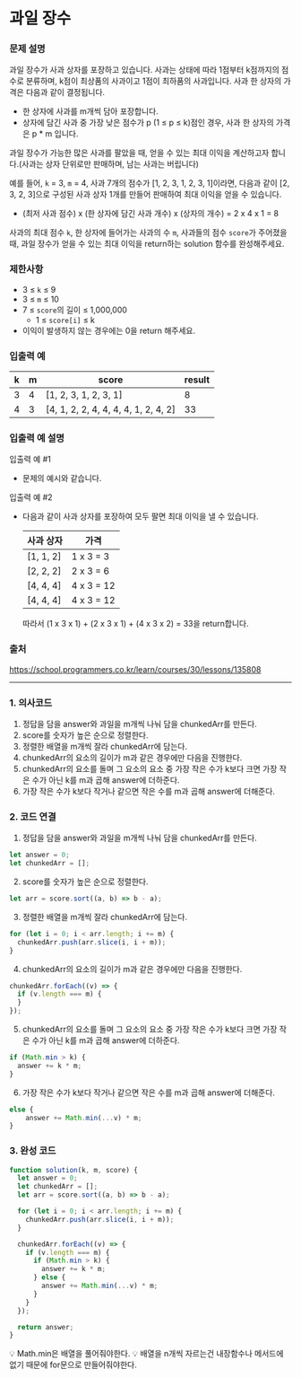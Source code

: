 # 과일 장수

### 문제 설명

과일 장수가 사과 상자를 포장하고 있습니다. 사과는 상태에 따라 1점부터 k점까지의 점수로 분류하며, k점이 최상품의 사과이고 1점이 최하품의 사과입니다. 사과 한 상자의 가격은 다음과 같이 결정됩니다.

- 한 상자에 사과를 m개씩 담아 포장합니다.
- 상자에 담긴 사과 중 가장 낮은 점수가 p (1 ≤ p ≤ k)점인 경우, 사과 한 상자의 가격은 p \* m 입니다.

과일 장수가 가능한 많은 사과를 팔았을 때, 얻을 수 있는 최대 이익을 계산하고자 합니다.(사과는 상자 단위로만 판매하며, 남는 사과는 버립니다)

예를 들어, `k` = 3, `m` = 4, 사과 7개의 점수가 [1, 2, 3, 1, 2, 3, 1]이라면, 다음과 같이 [2, 3, 2, 3]으로 구성된 사과 상자 1개를 만들어 판매하여 최대 이익을 얻을 수 있습니다.

- (최저 사과 점수) x (한 상자에 담긴 사과 개수) x (상자의 개수) = 2 x 4 x 1 = 8

사과의 최대 점수 `k`, 한 상자에 들어가는 사과의 수 `m`, 사과들의 점수 `score`가 주어졌을 때, 과일 장수가 얻을 수 있는 최대 이익을 return하는 solution 함수를 완성해주세요.

### 제한사항

- 3 ≤ `k` ≤ 9
- 3 ≤ `m` ≤ 10
- 7 ≤ `score`의 길이 ≤ 1,000,000
  - 1 ≤ `score[i]` ≤ k
- 이익이 발생하지 않는 경우에는 0을 return 해주세요.

### 입출력 예

| k   | m   | score                                | result |
| --- | --- | ------------------------------------ | ------ |
| 3   | 4   | [1, 2, 3, 1, 2, 3, 1]                | 8      |
| 4   | 3   | [4, 1, 2, 2, 4, 4, 4, 4, 1, 2, 4, 2] | 33     |

### 입출력 예 설명

입출력 예 #1

- 문제의 예시와 같습니다.

입출력 예 #2

- 다음과 같이 사과 상자를 포장하여 모두 팔면 최대 이익을 낼 수 있습니다.

  | 사과 상자 | 가격       |
  | --------- | ---------- |
  | [1, 1, 2] | 1 x 3 = 3  |
  | [2, 2, 2] | 2 x 3 = 6  |
  | [4, 4, 4] | 4 x 3 = 12 |
  | [4, 4, 4] | 4 x 3 = 12 |

  따라서 (1 x 3 x 1) + (2 x 3 x 1) + (4 x 3 x 2) = 33을 return합니다.

### 출처

https://school.programmers.co.kr/learn/courses/30/lessons/135808

---

### 1. 의사코드

1. 정답을 담을 answer와 과일을 m개씩 나눠 담을 chunkedArr를 만든다.
2. score를 숫자가 높은 순으로 정렬한다.
3. 정렬한 배열을 m개씩 잘라 chunkedArr에 담는다.
4. chunkedArr의 요소의 길이가 m과 같은 경우에만 다음을 진행한다.
5. chunkedArr의 요소를 돌며 그 요소의 요소 중 가장 작은 수가 k보다 크면 가장 작은 수가 아닌 k를 m과 곱해 answer에 더하준다.
6. 가장 작은 수가 k보다 작거나 같으면 작은 수를 m과 곱해 answer에 더해준다.

### 2. 코드 연결

1. 정답을 담을 answer와 과일을 m개씩 나눠 담을 chunkedArr를 만든다.

```javascript
let answer = 0;
let chunkedArr = [];
```

2. score를 숫자가 높은 순으로 정렬한다.

```javascript
let arr = score.sort((a, b) => b - a);
```

3. 정렬한 배열을 m개씩 잘라 chunkedArr에 담는다.

```javascript
for (let i = 0; i < arr.length; i += m) {
  chunkedArr.push(arr.slice(i, i + m));
}
```

4. chunkedArr의 요소의 길이가 m과 같은 경우에만 다음을 진행한다.

```javascript
chunkedArr.forEach((v) => {
  if (v.length === m) {
  }
});
```

5. chunkedArr의 요소를 돌며 그 요소의 요소 중 가장 작은 수가 k보다 크면 가장 작은 수가 아닌 k를 m과 곱해 answer에 더하준다.

```javascript
if (Math.min > k) {
  answer += k * m;
}
```

6. 가장 작은 수가 k보다 작거나 같으면 작은 수를 m과 곱해 answer에 더해준다.

```javascript
else {
    answer += Math.min(...v) * m;
}
```

### 3. 완성 코드

```javascript
function solution(k, m, score) {
  let answer = 0;
  let chunkedArr = [];
  let arr = score.sort((a, b) => b - a);

  for (let i = 0; i < arr.length; i += m) {
    chunkedArr.push(arr.slice(i, i + m));
  }

  chunkedArr.forEach((v) => {
    if (v.length === m) {
      if (Math.min > k) {
        answer += k * m;
      } else {
        answer += Math.min(...v) * m;
      }
    }
  });

  return answer;
}
```

💡 Math.min은 배열을 풀어줘야한다.
💡 배열을 n개씩 자르는건 내장함수나 메서드에 없기 때문에 for문으로 만들어줘야한다.
